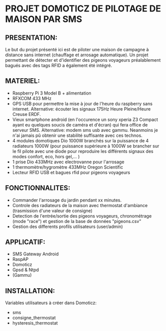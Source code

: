 # PROJET DOMOTICZ DE PILOTAGE DE MAISON PAR SMS

## PRESENTATION:

Le but du projet présenté ici est de piloter une maison de campagne à distance sans internet (chauffage et arrosage automatique).
Un projet permettant de détecter et d'identifier des pigeons voyageurs préalablement bagués avec des tags RFID a également été intégré.

## MATERIEL:

- Raspberry Pi 3 Model B + alimentation
- RFXCOM 433 MHz
- GPS USB pour permettre la mise à jour de l'heure du raspberry sans internet. Alternative: écouter les signaux 175Hz Heure Pleine/Heure Creuse ERDF.
- Vieux smartphone android (en l'occurence un sony xperia Z3 Compact ayant eu quelques soucis de caméra et d'écran) qui fera office de serveur SMS. Alternative: modem sms usb avec gammu. Neanmoins je n'ai jamais pû obtenir une stabilité suffisante avec ces technos.
- 4 modules domotiques Dio 1000W branchés sur la puissance de 4 radiateurs 1000W (pour puissance supérieure à 1000W se brancher sur le fil pilote avec une diode pour reproduire les différents signaux des modes confort, eco, hors gel,... )
- 1 prise Dio 433MHz avec electrovanne pour l'arrosage
- 1 thermomètre/hygromètre 433MHz Oregon Scientific
- Lecteur RFID USB et bagues rfid pour pigeons voyageurs

## FONCTIONNALITES:

- Commander l'arrosage du jardin pendant xx minutes.
- Controle des radiateurs de la maison avec thermostat d'ambiance (trasmission d'une valeur de consigne)
- Detection de l'entrée/sortie des pigeons voyageurs, chronométrage (mode "race") et gestion de la base de données "pigeons.csv"
- Gestion des differents profils utilisateurs (user/admin)

## APPLICATIF:

- SMS Gateway Android
- RaspAP
- Domoticz
- Gpsd & Ntpd
- (Gammu)

## INSTALLATION:

Variables utilisateurs à créer dans Domoticz:
- sms
- consigne_thermostat
- hysteresis_thermostat
